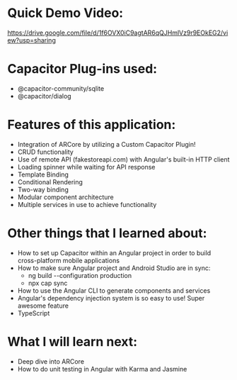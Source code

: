 # Quick Demo Video:
https://drive.google.com/file/d/1f6OVX0iC9agtAR6qQJHmlVz9r9EOkEG2/view?usp=sharing

# Capacitor Plug-ins used:
- @capacitor-community/sqlite
- @capacitor/dialog

# Features of this application:
- Integration of ARCore by utilizing a Custom Capacitor Plugin!
- CRUD functionality
- Use of remote API (fakestoreapi.com) with Angular's built-in HTTP client
- Loading spinner while waiting for API response 
- Template Binding
- Conditional Rendering
- Two-way binding
- Modular component architecture
- Multiple services in use to achieve functionality

# Other things that I learned about:
- How to set up Capacitor within an Angular project in order to build cross-platform mobile applications
- How to make sure Angular project and Android Studio are in sync:
  - ng build --configuration production
  - npx cap sync
- How to use the Angular CLI to generate components and services  
- Angular's dependency injection system is so easy to use! Super awesome feature
- TypeScript

# What I will learn next:
- Deep dive into ARCore
- How to do unit testing in Angular with Karma and Jasmine
  
